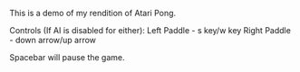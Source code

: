 This is a demo of my rendition of Atari Pong.

Controls (If AI is disabled for either):
Left Paddle - s key/w key
Right Paddle - down arrow/up arrow

Spacebar will pause the game.
